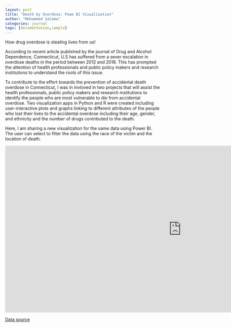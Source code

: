 ```yaml
---
layout: post
title: "Death by Overdose: Powe BI Visualization"
author: "Mohammed Salama"
categories: journal
tags: [documentation,sample]
---
```

How drug overdose is stealing lives from us!

According to recent article published by the journal of Drug and Alcohol Dependence, Connecticut, U.S has suffered from a sever escalation in overdose deaths in the period between 2012 and 2018. This has prompted the attention of health professionals and public policy makers and research institutions to understand the roots of this issue.

To contribute to the effort towards the prevention of accidental death overdose in Connecticut, I was in invloved in two projects that will assist the health professionals, public policy makers and research institutions to identify the people who are most vulnerable to die from accidental overdose. Two visualization apps in Python and R were created including user-interactive plots and graphs linking to different attributes of the people who lost their lives to the accidental overdose including their age, gender, and ethnicity and the number of drugs contributed to the death.

Here, I am sharing a new visualization for the same data using Power BI. The user can select to filter the data using the race of the victim and the location of death.


<iframe width="1140" height="541.25" src="https://app.powerbi.com/reportEmbed?reportId=a72a12cf-1b35-490c-aae1-78a67d677db4&autoAuth=true&ctid=718b8a9b-44d8-441a-a344-4294ea842172&config=eyJjbHVzdGVyVXJsIjoiaHR0cHM6Ly93YWJpLXdlc3QtdXMtcmVkaXJlY3QuYW5hbHlzaXMud2luZG93cy5uZXQvIn0%3D" frameborder="0" allowFullScreen="true"></iframe>



[Data source](https://catalog.data.gov/dataset/accidental-drug-related-deaths-january-2012-sept-2015")
  